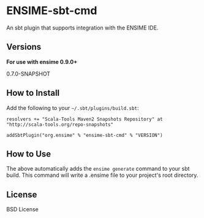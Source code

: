 # ENSIME-sbt-cmd 
An sbt plugin that supports integration with the ENSIME IDE.


## Versions

__For use with ensime 0.9.0+__

0.7.0-SNAPSHOT


## How to Install
Add the following to your `~/.sbt/plugins/build.sbt`:

    resolvers += "Scala-Tools Maven2 Snapshots Repository" at "http://scala-tools.org/repo-snapshots"

    addSbtPlugin("org.ensime" % "ensime-sbt-cmd" % "VERSION")

## How to Use
The above automatically adds the `ensime generate` command to your sbt build. This command will write a .ensime file to your project's root directory.

## License
BSD License
